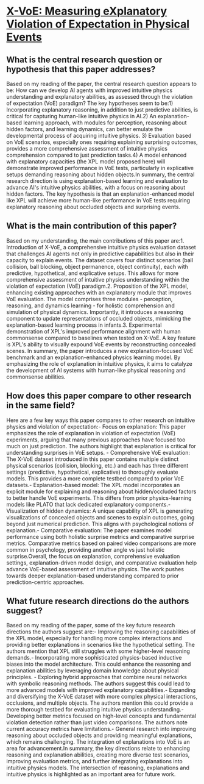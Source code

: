 # [X-VoE: Measuring eXplanatory Violation of Expectation in Physical Events](https://arxiv.org/abs/2308.10441)

## What is the central research question or hypothesis that this paper addresses?

Based on my reading of the paper, the central research question appears to be: How can we develop AI agents with improved intuitive physics understanding and explanatory abilities, as assessed through the violation of expectation (VoE) paradigm? The key hypotheses seem to be:1) Incorporating explanatory reasoning, in addition to just predictive abilities, is critical for capturing human-like intuitive physics in AI.2) An explanation-based learning approach, with modules for perception, reasoning about hidden factors, and learning dynamics, can better emulate the developmental process of acquiring intuitive physics. 3) Evaluation based on VoE scenarios, especially ones requiring explaining surprising outcomes, provides a more comprehensive assessment of intuitive physics comprehension compared to just prediction tasks.4) A model enhanced with explanatory capacities (the XPL model proposed here) will demonstrate improved performance in VoE tests, particularly in explicative setups demanding reasoning about hidden objects.In summary, the central research direction is using explanation-based learning and evaluation to advance AI's intuitive physics abilities, with a focus on reasoning about hidden factors. The key hypothesis is that an explanation-enhanced model like XPL will achieve more human-like performance in VoE tests requiring explanatory reasoning about occluded objects and surprising events.


## What is the main contribution of this paper?

Based on my understanding, the main contributions of this paper are:1. Introduction of X-VoE, a comprehensive intuitive physics evaluation dataset that challenges AI agents not only in predictive capabilities but also in their capacity to explain events. The dataset covers four distinct scenarios (ball collision, ball blocking, object permanence, object continuity), each with predictive, hypothetical, and explicative setups. This allows for more comprehensive assessment of intuitive physics understanding within the violation of expectation (VoE) paradigm.2. Proposition of the XPL model, enhancing existing approaches with an explanatory module that improves VoE evaluation. The model comprises three modules - perception, reasoning, and dynamics learning - for holistic comprehension and simulation of physical dynamics. Importantly, it introduces a reasoning component to update representations of occluded objects, mimicking the explanation-based learning process in infants.3. Experimental demonstration of XPL's improved performance alignment with human commonsense compared to baselines when tested on X-VoE. A key feature is XPL's ability to visually expound VoE events by reconstructing concealed scenes. In summary, the paper introduces a new explanation-focused VoE benchmark and an explanation-enhanced physics learning model. By emphasizing the role of explanation in intuitive physics, it aims to catalyze the development of AI systems with human-like physical reasoning and commonsense abilities.


## How does this paper compare to other research in the same field?

Here are a few key ways this paper compares to other research on intuitive physics and violation of expectation:- Focus on explanation: This paper emphasizes the role of explanation in violation of expectation (VoE) experiments, arguing that many previous approaches have focused too much on just prediction. The authors highlight that explanation is critical for understanding surprises in VoE setups. - Comprehensive VoE evaluation: The X-VoE dataset introduced in this paper contains multiple distinct physical scenarios (collision, blocking, etc.) and each has three different settings (predictive, hypothetical, explicative) to thoroughly evaluate models. This provides a more complete testbed compared to prior VoE datasets.- Explanation-based model: The XPL model incorporates an explicit module for explaining and reasoning about hidden/occluded factors to better handle VoE experiments. This differs from prior physics-learning models like PLATO that lack dedicated explanatory components.- Visualization of hidden dynamics: A unique capability of XPL is generating visualizations of concealed objects and scenes to explain outcomes, going beyond just numerical prediction. This aligns with psychological notions of explanation.- Comparative evaluation: The paper examines model performance using both holistic surprise metrics and comparative surprise metrics. Comparative metrics based on paired video comparisons are more common in psychology, providing another angle vs just holistic surprise.Overall, the focus on explanation, comprehensive evaluation settings, explanation-driven model design, and comparative evaluation help advance VoE-based assessment of intuitive physics. The work pushes towards deeper explanation-based understanding compared to prior prediction-centric approaches.


## What future research directions do the authors suggest?

Based on my reading of the paper, some of the key future research directions the authors suggest are:- Improving the reasoning capabilities of the XPL model, especially for handling more complex interactions and providing better explanations in scenarios like the hypothetical setting. The authors mention that XPL still struggles with some higher-level reasoning demands.- Incorporating more sophisticated physics-based inductive biases into the model architecture. This could enhance the reasoning and explanation abilities by leveraging domain knowledge about physical principles. - Exploring hybrid approaches that combine neural networks with symbolic reasoning methods. The authors suggest this could lead to more advanced models with improved explanatory capabilities.- Expanding and diversifying the X-VoE dataset with more complex physical interactions, occlusions, and multiple objects. The authors mention this could provide a more thorough testbed for evaluating intuitive physics understanding.- Developing better metrics focused on high-level concepts and fundamental violation detection rather than just video comparisons. The authors note current accuracy metrics have limitations.- General research into improving reasoning about occluded objects and providing meaningful explanations, which remains challenging. The integration of explanations into VoE is an area for advancement.In summary, the key directions relate to enhancing reasoning and explanation abilities, creating more diverse test scenarios, improving evaluation metrics, and further integrating explanations into intuitive physics models. The intersection of reasoning, explanations and intuitive physics is highlighted as an important area for future work.
